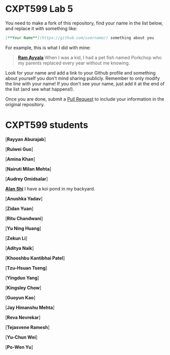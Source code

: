 # CXPT599 Lab 5

You need to make a fork of this repository, find your name in the list below, and replace it with something like:

```md
[**Your Name**](https://github.com/username/) something about you
```

For example, this is what I did with mine:

> [**Ram Ayyala**](https://github.com/ramayyala) When I was a kid, I had a pet fish named Porkchop who my parents replaced every year without me knowing. 

Look for your name and add a link to your Github profile and something about
yourself you don't mind sharing publicly. Remember to only modify the line with your name! If you don't see your name, just add it at the end of the list (and see what happens!).

Once you are done, submit a
[Pull Request](https://docs.github.com/en/github/collaborating-with-pull-requests/proposing-changes-to-your-work-with-pull-requests/about-pull-requests) to include your information in the original
repository.

# CXPT599 students
[**Rayyan Aburajab**]

[**Ruiwei Guo**]

[**Amina	Khan**]

[**Nairuti Milan Mehta**]

[**Audrey Omidsalar**]

[**Alan Shi**](https://github.com/alans168668/) I have a koi pond in my backyard. 

[**Anushka Yadav**]

[**Zidan	Yuan**]
	
[**Ritu	Chandwani**]

[**Yu Ning Huang**]

[**Zekun Li**]

[**Aditya Naik**]

[**Khooshbu Kantibhai Patel**]

[**Tzu-Hsuan	Tseng**]

[**Yingduo	Yang**]
	
[**Kingsley	Chow**]

[**Guoyun Kao**]

[**Jay Himanshu Mehta**]

[**Reva	Nevrekar**]

[**Tejasvene Ramesh**]

[**Yu-Chun Wei**]

[**Po-Wen Yu**]